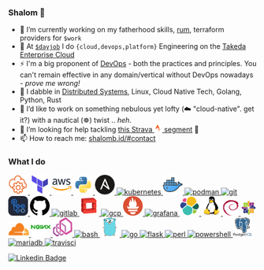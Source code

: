### Shalom 👋

- 🔭 I’m currently working on my fatherhood skills, [rum](https://github.com/shalomb/rum), terraform providers for `$work`
- 👨 At [`$dayjob`](https://www.takeda.com/sk-sk/who-we-are/icc/) I do `{cloud,devops,platform}` Engineering on the [Takeda Enterprise Cloud](https://www.takeda.com/newsroom/newsreleases/2020/takeda-accelerates-digital-transformation-with-accenture-and-aws/)
- ⚡ I'm a big proponent of [DevOps](https://www.dynatrace.com/news/blog/what-is-devops-gene-kim-offers-an-expert-view/) - both the practices and principles. You can't remain effective in any domain/vertical without DevOps nowadays - _prove me wrong!_
- 🌱 I dabble in [Distributed Systems](https://www.confluent.io/learn/distributed-systems/), Linux, Cloud Native Tech, Golang, Python, Rust
- 👯 I’d like to work on something nebulous yet lofty (☁️ "cloud-native". get it?) with a nautical (☸) twist .. _heh_.
- 🤔 I’m looking for help tackling [this Strava <img src="img/strava.png" height="16" width="16" /> segment](https://www.strava.com/segments/21756358) 🚴
- 📫 How to reach me: [shalomb.id/#contact](https://shalomb.id/#contact)

<h3 align="left">What I do</h3>
<p align="left">
 <a href="https://en.wikipedia.org/wiki/Platform_as_a_service" target="_blank"> <img src="img/paas.png" alt="PaaS" width="40" height="40"/> </a>
 <a href="https://terraform.io/" target="_blank"> <img src="img/terraform.png" alt="terraform" width="40" height="40"/> </a>
 <a href="https://aws.amazon.com" target="_blank"> <img src="img/aws.webp" alt="aws" width="40" height="40"/> </a>
 <a href="https://www.python.org" target="_blank"> <img src="https://raw.githubusercontent.com/devicons/devicon/master/icons/python/python-original.svg" alt="python" width="40" height="40"/> </a>
 <a href="https://ansible.com/" target="_blank"> <img src="img/ansible.png" alt="ansible" width="40" height="40"/> </a>
 <a href="https://kubernetes.io" target="_blank"> <img src="https://www.vectorlogo.zone/logos/kubernetes/kubernetes-icon.svg" alt="kubernetes" width="40" height="40"/> </a>
 <a href="https://www.docker.com/" target="_blank"> <img src="img/docker.png" alt="docker" width="40" height="40"/> </a>
 <a href="https://podman.io/" target="_blank"> <img src="https://appimage.github.io/database/Podman/icons/256x256/podman.png" alt="podman" width="40" height="40"/> </a>
 <a href="https://git-scm.com/" target="_blank"> <img src="https://www.vectorlogo.zone/logos/git-scm/git-scm-icon.svg" alt="git" width="40" height="40"/> </a>
 <a href="https://docs.github.com/en/actions" target="_blank"> <img src="https://raw.githubusercontent.com/jpb06/jpb06/master/icons/GithubActions-Dark.svg" alt="github_action" width="40" height="40"\> </a>
 <a href="https://github.com/" target="_blank"> <img src="img/github.png" alt="github" width="40" height="40"/> </a>
 <a href="https://gitlab.com/" target="_blank"> <img src="https://upload.wikimedia.org/wikipedia/commons/thumb/3/35/GitLab_icon.svg/1246px-GitLab_icon.svg.png" alt="gitlab" width="40" height="40"/> </a>
 <a href="https://openstack.org" target="_blank"> <img src="img/openstack.png" alt="openstack" width="40" height="40"/> </a>
 <a href="https://cloud.google.com" target="_blank"> <img src="https://www.vectorlogo.zone/logos/google_cloud/google_cloud-icon.svg" alt="gcp" width="40" height="40"/> </a>
 <a href="https://prometheus.io/" target="_blank"> <img src="img/prometheus.png" alt="prometheus" width="40" height="40"/> </a>
 <a href="https://grafana.com/" target="_blank"> <img src="https://www.vectorlogo.zone/logos/grafana/grafana-icon.svg" alt="grafana" width="40" height="40"/> </a>
 <a href="https://elasticsearch.com/" target="_blank"> <img src="img/elasticsearch.png" alt="elasticsearch" width="40" height="40"/> </a>
 <a href="https://www.linux.org/" target="_blank"> <img src="https://raw.githubusercontent.com/devicons/devicon/master/icons/linux/linux-original.svg" alt="linux" width="40" height="40"/> </a>
 <a href="https://www.debian.org/" target="_blank"> <img src="img/debian.png" alt="debian" width="32" height="32"/> </a>
 <a href="https://www.centos.org/" target="_blank"> <img src="img/centos.png" alt="centos" width="32" height="32"/> </a>
 <a href="https://www.cloudflare.com/" target="_blank"> <img src="img/cloudflare.png" alt="cloudflare" width="42" height="32"/> </a>
 <a href="https://www.nginx.com/" target="_blank"> <img src="https://raw.githubusercontent.com/devicons/devicon/master/icons/nginx/nginx-original.svg" alt="nginx" width="40" height="40"/> </a>
 <a href="https://envoyproxy.io/" target="_blank"> <img src="img/envoy.png" alt="envoy" width="40" height="40"/> </a>
 <a href="https://www.gnu.org/software/bash/" target="_blank"> <img src="https://www.vectorlogo.zone/logos/gnu_bash/gnu_bash-icon.svg" alt="bash" width="40" height="40"/> </a>
 <a href="https://golang.org" target="_blank"> <img src="https://raw.githubusercontent.com/devicons/devicon/master/icons/go/go-original.svg" alt="go" width="40" height="40"/> </a>
 <a href="https://www.rust-lang.org/" target="_blank"> <img src="https://www.rust-lang.org/logos/rust-logo-32x32.png" alt="go" width="40" height="40"/> </a>
 <a href="https://flask.palletsprojects.com/" target="_blank"> <img src="https://www.vectorlogo.zone/logos/pocoo_flask/pocoo_flask-icon.svg" alt="flask" width="40" height="40"/> </a>
 <a href="https://www.perl.org/" target="_blank"> <img src="https://api.iconify.design/logos-perl.svg" alt="perl" width="40" height="40"/> </a>
 <a href="https://devblogs.microsoft.com/powershell/powershell-core-6-0-generally-available-ga-and-supported/" target="_blank"> <img src="https://upload.wikimedia.org/wikipedia/commons/a/af/PowerShell_Core_6.0_icon.png" alt="powershell" width="40" height="40"/> </a>
 <a href="https://www.postgresql.org" target="_blank"> <img src="https://raw.githubusercontent.com/devicons/devicon/master/icons/postgresql/postgresql-original-wordmark.svg" alt="postgresql" width="40" height="40"/> </a>
 <a href="https://mariadb.org/" target="_blank"> <img src="https://www.vectorlogo.zone/logos/mariadb/mariadb-icon.svg" alt="mariadb" width="40" height="40"/> </a>
 <a href="https://travis-ci.org" target="_blank"> <img src="https://www.vectorlogo.zone/logos/travis-ci/travis-ci-icon.svg" alt="travisci" width="40" height="40"/> </a>

</p>

[![Linkedin Badge](https://img.shields.io/badge/-shalombhooshi-blue?style=flat-square&logo=Linkedin&logoColor=white&link=https://www.linkedin.com/in/shalombhooshi/)](https://www.linkedin.com/in/shalombhooshi/)
